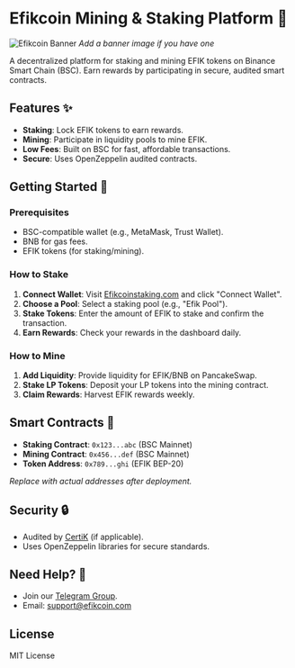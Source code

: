 # Efikcoin Mining & Staking Platform 🚀

![Efikcoin Banner](optional-banner-image.png) *Add a banner image if you have one*

A decentralized platform for staking and mining EFIK tokens on Binance Smart Chain (BSC). Earn rewards by participating in secure, audited smart contracts.

## Features ✨
- **Staking**: Lock EFIK tokens to earn rewards.
- **Mining**: Participate in liquidity pools to mine EFIK.
- **Low Fees**: Built on BSC for fast, affordable transactions.
- **Secure**: Uses OpenZeppelin audited contracts.

## Getting Started 🏁

### Prerequisites
- BSC-compatible wallet (e.g., MetaMask, Trust Wallet).
- BNB for gas fees.
- EFIK tokens (for staking/mining).

### How to Stake
1. **Connect Wallet**: Visit [Efikcoinstaking.com](https://efikcoinstaking.com) and click "Connect Wallet".
2. **Choose a Pool**: Select a staking pool (e.g., "Efik Pool").
3. **Stake Tokens**: Enter the amount of EFIK to stake and confirm the transaction.
4. **Earn Rewards**: Check your rewards in the dashboard daily.

### How to Mine
1. **Add Liquidity**: Provide liquidity for EFIK/BNB on PancakeSwap.
2. **Stake LP Tokens**: Deposit your LP tokens into the mining contract.
3. **Claim Rewards**: Harvest EFIK rewards weekly.

## Smart Contracts 📜
- **Staking Contract**: `0x123...abc` (BSC Mainnet)
- **Mining Contract**: `0x456...def` (BSC Mainnet)
- **Token Address**: `0x789...ghi` (EFIK BEP-20)

*Replace with actual addresses after deployment.*

## Security 🔒
- Audited by [CertiK](audit-report-link) (if applicable).
- Uses OpenZeppelin libraries for secure standards.

## Need Help? 💬
- Join our [Telegram Group](https://t.me/efikcoin).
- Email: support@efikcoin.com

## License
MIT License
